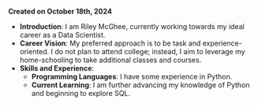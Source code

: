 **Created on October 18th, 2024**

- **Introduction**: I am Riley McGhee, currently working towards my ideal career as a Data Scientist.
- **Career Vision**: My preferred approach is to be task and experience-oriented. I do not plan to attend college; instead, I aim to leverage my home-schooling to take additional classes and courses.
- **Skills and Experience**:
  - **Programming Languages**: I have some experience in Python.
  - **Current Learning**: I am further advancing my knowledge of Python and beginning to explore SQL.
